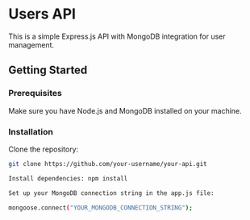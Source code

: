 # Users API

This is a simple Express.js API with MongoDB integration for user management.

## Getting Started

### Prerequisites

Make sure you have Node.js and MongoDB installed on your machine.

### Installation
Clone the repository:

   ```bash
   git clone https://github.com/your-username/your-api.git

Install dependencies: npm install

Set up your MongoDB connection string in the app.js file:

mongoose.connect("YOUR_MONGODB_CONNECTION_STRING");
